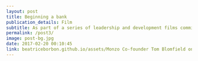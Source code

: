 ```yaml
---
layout: post
title: Beginning a bank
publication_details: Film
subtitle: As part of a series of leadership and development films commissioned by a client, I interviewed Monzo founder Tom Blomfield about the advantages of taking an open, transparent approach. 
permalink: /post3/
image: post-bg.jpg
date: 2017-02-20 00:10:45
link: beatriceborbon.github.io/assets/Monzo Co-founder Tom Blomfield on his open approach to beginning a bank. (1).mp4
---
```

